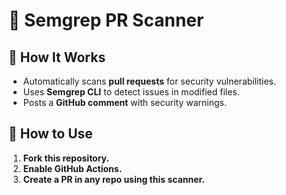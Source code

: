 # 🚀 Semgrep PR Scanner

## 🔹 How It Works

- Automatically scans **pull requests** for security vulnerabilities.
- Uses **Semgrep CLI** to detect issues in modified files.
- Posts a **GitHub comment** with security warnings.

## 🔹 How to Use

1. **Fork this repository.**
2. **Enable GitHub Actions.**
3. **Create a PR in any repo using this scanner.**
